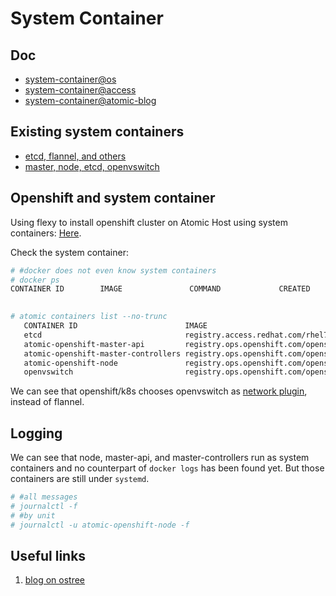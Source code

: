 # System Container

## Doc

* [system-container@os](https://docs.openshift.com/container-platform/latest/install_config/install/advanced_install.html#advanced-install-configuring-system-containers)
* [system-container@access](https://access.redhat.com/documentation/en-us/red_hat_enterprise_linux_atomic_host/7/html/managing_containers/running_system_containers)
* [system-container@atomic-blog](http://www.projectatomic.io/blog/2016/09/intro-to-system-containers/)

## Existing system containers

* [etcd, flannel, and others](https://access.redhat.com/documentation/en-us/red_hat_enterprise_linux_atomic_host/7/html/managing_containers/running_system_containers)
* [master, node, etcd, openvswitch](https://github.com/openshift/openshift-ansible/blob/master/inventory/byo/hosts.ose.example#L50)


## Openshift and system container

Using flexy to install openshift cluster on Atomic Host using system containers: [Here](https://github.com/hongkailiu/svt-case-doc/blob/master/learn/flexy.md#atomic-host).

Check the system container:

```sh
# #docker does not even know system containers
# docker ps
CONTAINER ID        IMAGE               COMMAND             CREATED             STATUS              PORTS               NAMES
 

# atomic containers list --no-trunc 
   CONTAINER ID                        IMAGE                                                    COMMAND                                    CREATED          STATE      BACKEND    RUNTIME   
   etcd                                registry.access.redhat.com/rhel7/etcd                    /usr/bin/etcd-env.sh /usr/bin/etcd         2017-09-28 12:35 running    ostree     runc      
   atomic-openshift-master-api         registry.ops.openshift.com/openshift3/ose:v3.7.0         /usr/local/bin/system-container-wrapper.sh 2017-09-28 12:44 running    ostree     runc      
   atomic-openshift-master-controllers registry.ops.openshift.com/openshift3/ose:v3.7.0         /usr/local/bin/system-container-wrapper.sh 2017-09-28 12:44 running    ostree     runc      
   atomic-openshift-node               registry.ops.openshift.com/openshift3/node:v3.7.0        /usr/local/bin/system-container-wrapper.sh 2017-09-28 12:51 running    ostree     runc      
   openvswitch                         registry.ops.openshift.com/openshift3/openvswitch:v3.7.0 /usr/local/bin/system-container-wrapper.sh 2017-09-28 12:51 running    ostree     runc
```

We can see that openshift/k8s chooses openvswitch as [network plugin](https://kubernetes.io/docs/getting-started-guides/scratch/#network), instead of flannel.

## Logging

We can see that node, master-api, and master-controllers run as system containers and no counterpart of <code>docker logs</code> has been found yet. But those containers are still under <code>systemd</code>.

```sh
# #all messages
# journalctl -f
# #by unit
# journalctl -u atomic-openshift-node -f

```

## Useful links

1. [blog on ostree](https://samthursfield.wordpress.com/2014/01/16/the-fundamentals-of-ostree/)
